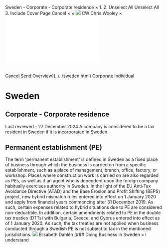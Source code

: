 Sweden - Corporate - Corporate residence
×
1.
2.
Unselect All
Unselect All
3.
Include Cover Page
Cancel
×
×
![](../../-/media/world-wide-tax-summaries/attachments/global---chris-wooley.ashx%3Frev=ac5e5f3223b34096b1afc2a6009c7320&revision=ac5e5f32-23b3-4096-b1af-c2a6009c7320&hash=859B7ADC84DC2CBEC9760E9E6EE7DE6D0A8BFCDF)
CW
Chris Wooley
×
![](corporate-residence.html)
######
Cancel
Send
Overview](../../sweden.html)
Corporate
Individual
# Sweden
## Corporate - Corporate residence
Last reviewed - 27 December 2024
A company is considered to be a tax resident in Sweden if it is incorporated in Sweden.
## Permanent establishment (PE)
The term 'permanent establishment' is defined in Sweden as a fixed place of business through which the business is carried on from a specific establishment, such as a place of management, branch, office, factory, or workshop. Places where construction work is carried on are also regarded as PEs, as well as if an agent who is dependent upon the foreign company habitually exercises authority in Sweden.
In the light of the EU Anti-Tax Avoidance Directive (ATAD) and the Base Erosion and Profit Shifting (BEPS) project, new hybrid mismatch rules entered into effect on 1 January 2020 and apply from financial years commencing after 31 December 2019. As such, certain expenses related to hybrid situations due to PE are considered non-deductible.
In addition, certain amendments related to PE in the double tax treaties (DTTs) with Bulgaria, Greece, and Cyprus entered into effect as of 1 January 2020. As such, the tax treaties are not applied when business conducted through a Swedish PE is not subject to tax in the mentioned jurisdictions.
![](../../-/media/world-wide-tax-summaries/swedenelisabeth-dahlensweden--elisabeth-dahlenjpg20240828092006986.ashx%3Frev=dfc9cc769d72499881311b5e69b982f2&revision=dfc9cc76-9d72-4998-8131-1b5e69b982f2&hash=BAE5B2FDFB8079A60D5D28BC6DA09044DEBCD377)
Elisabeth Dahlén
[### Doing Business in Sweden
×
I understand